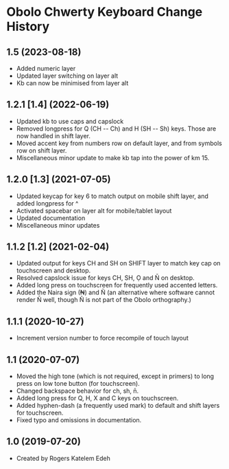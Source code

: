 Obolo Chwerty Keyboard Change History
====================

1.5 (2023-08-18)
----------------
* Added numeric layer
* Updated layer switching on layer alt
* Kb can now be minimised from layer alt

1.2.1 [1.4] (2022-06-19)
----------------
* Updated kb to use caps and capslock
* Removed longpress for Q (CH -- Ch) and H (SH -- Sh) keys. Those are now handled in shift layer.
* Moved accent key from numbers row on default layer, and from symbols row on shift layer.
* Miscellaneous minor update to make kb tap into the power of km 15.

1.2.0 [1.3] (2021-07-05)
----------------
* Updated keycap for key 6 to match output on mobile shift layer, and added longpress for ^
* Activated spacebar on layer alt for mobile/tablet layout
* Updated documentation
* Miscellaneous minor updates

1.1.2 [1.2] (2021-02-04)
----------------
* Updated output for keys CH and SH on SHIFT layer to match key cap on touchscreen and desktop.
* Resolved capslock issue for keys CH, SH, Ọ and N̄ on desktop.
* Added long press on touchscreen for frequently used accented letters.
* Added the Naira sign (₦) and Ñ (an alternative where software cannot render N̄ well, though Ñ is not part of the Obolo orthography.)

1.1.1 (2020-10-27)
----------------
* Increment version number to force recompile of touch layout

1.1 (2020-07-07)
----------------
* Moved the high tone (which is not required, except in primers) to long press on low tone button (for touchscreen).
* Changed backspace behavior for ch, sh, n̄.
* Added long press for Q, H, X and C keys on touchscreen.
* Added hyphen-dash (a frequently used mark) to default and shift layers for touchscreen.
* Fixed typo and omissions in documentation.

1.0 (2019-07-20)
----------------
* Created by Rogers Katelem Edeh
